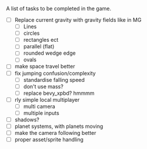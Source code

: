 A list of tasks to be completed in the game.

- [ ] Replace current gravity with gravity fields like in MG
    - [ ] Lines
    - [ ] circles
    - [ ] rectangles ect
    - [ ] parallel (flat)
    - [ ] rounded wedge edge
    - [ ] ovals
- [ ] make space travel better
- [ ] fix jumping confusion/complexity
    - [ ] standardise falling speed
    - [ ] don't use mass?
    - [ ] replace bevy_xpbd? hmmmm
- [ ] rly simple local multiplayer
    - [ ] multi camera
    - [ ] multiple inputs
- [ ] shadows?
- [ ] planet systems, with planets moving
- [ ] make the camera following better
- [ ] proper asset/sprite handling

